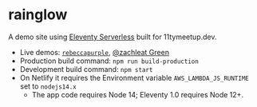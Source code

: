 # rainglow

A demo site using [Eleventy Serverless](https://www.11ty.dev/docs/plugins/serverless/) built for 11tymeetup.dev.

* Live demos: [`rebeccapurple`](https://rainglow.netlify.app/rebeccapurple/), [@zachleat Green](https://rainglow.netlify.app/3b5f3b/)
* Production build command: `npm run build-production`
* Development build command: `npm start`
* On Netlify it requires the Environment variable `AWS_LAMBDA_JS_RUNTIME` set to `nodejs14.x`
  * The app code requires Node 14; Eleventy 1.0 requires Node 12+.